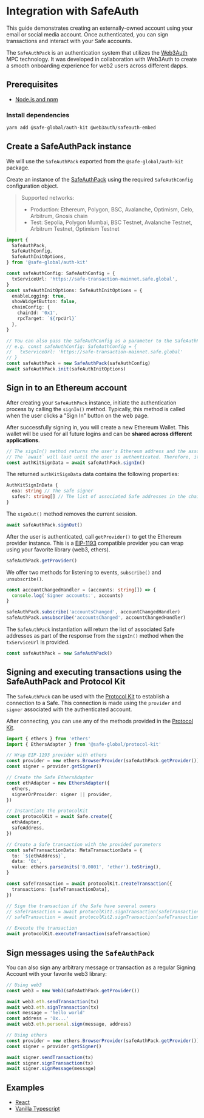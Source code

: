 # Integration with SafeAuth

This guide demonstrates creating an externally-owned account using your email or social media account. Once authenticated, you can sign transactions and interact with your Safe accounts.

The `SafeAuthPack` is an authentication system that utilizes the [Web3Auth](https://web3auth.io) MPC technology. It was developed in collaboration with Web3Auth to create a smooth onboarding experience for web2 users across different dapps.

## Prerequisites

- [Node.js and npm](https://docs.npmjs.com/downloading-and-installing-node-js-and-npm)

### Install dependencies

```bash
yarn add @safe-global/auth-kit @web3auth/safeauth-embed
```

## Create a SafeAuthPack instance

We will use the `SafeAuthPack` exported from the `@safe-global/auth-kit` package.

Create an instance of the [SafeAuthPack](https://github.com/safe-global/safe-core-sdk/tree/main/packages/auth-kit/src/packs/safe-auth/SafeAuthPack.ts) using the required `SafeAuthConfig` configuration object.

> Supported networks:
>
> - Production: Ethereum, Polygon, BSC, Avalanche, Optimism, Celo, Arbitrum, Gnosis chain
> - Test: Sepolia, Polygon Mumbai, BSC Testnet, Avalanche Testnet, Arbitrum Testnet, Optimism Testnet
```typescript
import {
  SafeAuthPack,
  SafeAuthConfig,
  SafeAuthInitOptions,
} from '@safe-global/auth-kit'

const safeAuthConfig: SafeAuthConfig = {
  txServiceUrl: 'https://safe-transaction-mainnet.safe.global',
}
const safeAuthInitOptions: SafeAuthInitOptions = {
  enableLogging: true,
  showWidgetButton: false,
  chainConfig: {
    chainId: '0x1',
    rpcTarget: `${rpcUrl}`
  },
}

// You can also pass the SafeAuthConfig as a parameter to the SafeAuthPack constructor if you are using a custom txServiceUrl domain
// e.g. const safeAuthConfig: SafeAuthConfig = {
//   txServiceUrl: 'https://safe-transaction-mainnet.safe.global'
// }
const safeAuthPack = new SafeAuthPack(safeAuthConfig)
await safeAuthPack.init(safeAuthInitOptions)
```

## Sign in to an Ethereum account

After creating your `SafeAuthPack` instance, initiate the authentication process by calling the `signIn()` method. Typically, this method is called when the user clicks a "Sign In" button on the web page.

After successfully signing in, you will create a new Ethereum Wallet. This wallet will be used for all future logins and can be **shared across different applications**.

```typescript
// The signIn() method returns the user's Ethereum address and the associated Safe addresses
// The `await` will last until the user is authenticated. Therefore, it will be active while the authentication popup is being displayed.
const authKitSignData = await safeAuthPack.signIn()
```

The returned `authKitSignData` data contains the following properties:

```typescript
AuthKitSignInData {
  eoa: string // The safe signer
  safes?: string[] // The list of associated Safe addresses in the chain
}
```

The `signOut()` method removes the current session.

```typescript
await safeAuthPack.signOut()
```

After the user is authenticated, call `getProvider()` to get the Ethereum provider instance. This is a [EIP-1193](https://eips.ethereum.org/EIPS/eip-1193) compatible provider you can wrap using your favorite library (web3, ethers).

```typescript
safeAuthPack.getProvider()
```

We offer two methods for listening to events, `subscribe()` and `unsubscribe()`.

```typescript
const accountChangedHandler = (accounts: string[]) => {
  console.log('Signer accounts:', accounts)
}

safeAuthPack.subscribe('accountsChanged', accountChangedHandler)
safeAuthPack.unsubscribe('accountsChanged', accountChangedHandler)
```

The `SafeAuthPack` instantiation will return the list of associated Safe addresses as part of the response from the `signIn()` method when the `txServiceUrl` is provided.

```typescript
const safeAuthPack = new SafeAuthPack()
```

## Signing and executing transactions using the SafeAuthPack and Protocol Kit

The `SafeAuthPack` can be used with the [Protocol Kit](../../protocol-kit.md) to establish a connection to a Safe. This connection is made using the `provider` and `signer` associated with the authenticated account.

After connecting, you can use any of the methods provided in the [Protocol Kit](https://github.com/safe-global/safe-core-sdk/tree/main/packages/protocol-kit#sdk-api).

```typescript
import { ethers } from 'ethers'
import { EthersAdapter } from '@safe-global/protocol-kit'

// Wrap EIP-1193 provider with ethers
const provider = new ethers.BrowserProvider(safeAuthPack.getProvider())
const signer = provider.getSigner()

// Create the Safe EthersAdapter
const ethAdapter = new EthersAdapter({
  ethers,
  signerOrProvider: signer || provider,
})

// Instantiate the protocolKit
const protocolKit = await Safe.create({
  ethAdapter,
  safeAddress,
})

// Create a Safe transaction with the provided parameters
const safeTransactionData: MetaTransactionData = {
  to: `${ethAddress}`,
  data: '0x',
  value: ethers.parseUnits('0.0001', 'ether').toString(),
}

const safeTransaction = await protocolKit.createTransaction({
  transactions: [safeTransactionData],
})

// Sign the transaction if the Safe have several owners
// safeTransaction = await protocolKit1.signTransaction(safeTransaction)
// safeTransaction = await protocolKit2.signTransaction(safeTransaction)

// Execute the transaction
await protocolKit.executeTransaction(safeTransaction)
```

## Sign messages using the `SafeAuthPack`

You can also sign any arbitrary message or transaction as a regular Signing Account with your favorite web3 library:

```typescript
// Using web3
const web3 = new Web3(safeAuthPack.getProvider())

await web3.eth.sendTransaction(tx)
await web3.eth.signTransaction(tx)
const message = 'hello world'
const address = '0x...'
await web3.eth.personal.sign(message, address)

// Using ethers
const provider = new ethers.BrowserProvider(safeAuthPack.getProvider())
const signer = provider.getSigner()

await signer.sendTransaction(tx)
await signer.signTransaction(tx)
await signer.signMessage(message)
```

## Examples

- [React](https://github.com/safe-global/safe-core-sdk/blob/main/packages/auth-kit/example/src/App.tsx)
- [Vanilla Typescript](https://github.com/5afe/safe-auth)